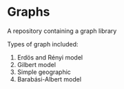 # Graphs
A repository containing a graph library

Types of graph included:
1. Erdös and Rényi model
2. Gilbert model
3. Simple geographic
4. Barabási-Albert model
